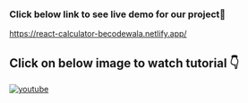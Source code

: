 ### Click below link to see live demo for our project🔗
https://react-calculator-becodewala.netlify.app/


## **Click on below image to watch tutorial** 👇


[![youtube](https://img.youtube.com/vi/IrKWQdEEDfg/0.jpg)](https://www.youtube.com/watch?v=IrKWQdEEDfg)
